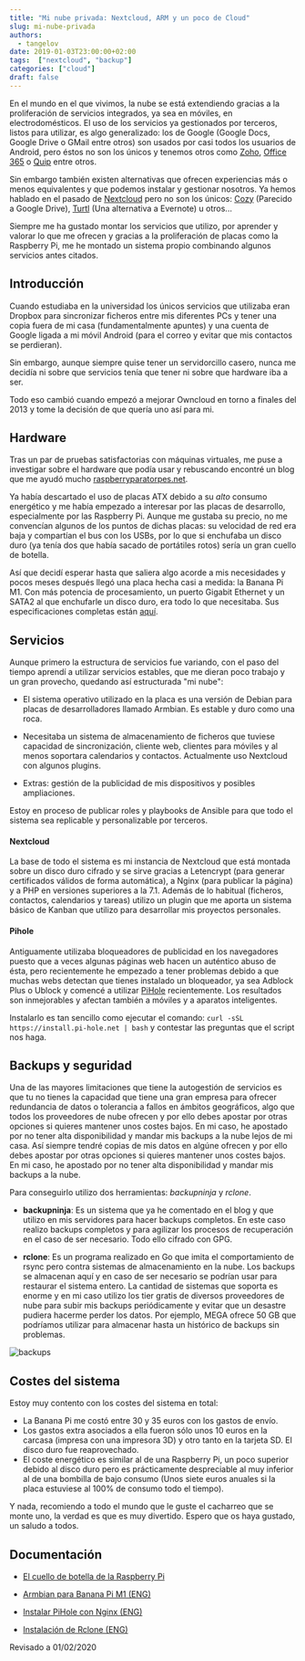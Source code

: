 ```yaml
---
title: "Mi nube privada: Nextcloud, ARM y un poco de Cloud"
slug: mi-nube-privada
authors:
  - tangelov
date: 2019-01-03T23:00:00+02:00
tags:  ["nextcloud", "backup"]
categories: ["cloud"]
draft: false
---
```


En el mundo en el que vivimos, la nube se está extendiendo gracias a la proliferación de servicios integrados, ya sea en móviles, en electrodomésticos. El uso de los servicios ya gestionados por terceros, listos para utilizar, es algo generalizado: los de Google (Google Docs, Google Drive o GMail entre otros) son usados por casi todos los usuarios de Android, pero éstos no son los únicos y tenemos otros como [Zoho](https://www.zoho.com/), [Office 365](https://products.office.com/es-ES/compare-all-microsoft-office-products) o [Quip](https://quip.com/intl/es/) entre otros.

Sin embargo también existen alternativas que ofrecen experiencias más o menos equivalentes y que podemos instalar y gestionar nosotros. Ya hemos hablado en el pasado de [Nextcloud](https://tangelov.me/posts/nube-privada-nextcloud.html) pero no son los únicos: [Cozy](https://cozy.io/es/) (Parecido a Google Drive), [Turtl](https://turtlapp.com/) (Una alternativa a Evernote) u otros...

Siempre me ha gustado montar los servicios que utilizo, por aprender y valorar lo que me ofrecen y gracias a la proliferación de placas como la Raspberry Pi, me he montado un sistema propio combinando algunos servicios antes citados.

<!--more-->

## Introducción
Cuando estudiaba en la universidad los únicos servicios que utilizaba eran Dropbox para sincronizar ficheros entre mis diferentes PCs y tener una copia fuera de mi casa (fundamentalmente apuntes) y una cuenta de Google ligada a mi móvil Android (para el correo y evitar que mis contactos se perdieran).

Sin embargo, aunque siempre quise tener un servidorcillo casero, nunca me decidía ni sobre que servicios tenía que tener ni sobre que hardware iba a ser. 

Todo eso cambió cuando empezó a mejorar Owncloud en torno a finales del 2013 y tome la decisión de que quería uno así para mi.

## Hardware
Tras un par de pruebas satisfactorias con máquinas virtuales, me puse a investigar sobre el hardware que podía usar y rebuscando encontré un blog que me ayudó mucho [raspberryparatorpes.net](https://raspberryparatorpes.net/).

Ya había descartado el uso de placas ATX debido a su _alto_ consumo energético y me había empezado a interesar por las placas de desarrollo, especialmente por las Raspberry Pi. Aunque me gustaba su precio, no me convencían algunos de los puntos de dichas placas: su velocidad de red era baja y compartían el bus con los USBs, por lo que si enchufaba un disco duro (ya tenía dos que había sacado de portátiles rotos) sería un gran cuello de botella.

Así que decidí esperar hasta que saliera algo acorde a mis necesidades y pocos meses después llegó una placa hecha casi a medida: la Banana Pi M1. Con más potencia de procesamiento, un puerto Gigabit Ethernet y un SATA2 al que enchufarle un disco duro, era todo lo que necesitaba. Sus especificaciones completas están [aquí](http://www.banana-pi.org/m1.html).


## Servicios
Aunque primero la estructura de servicios fue variando, con el paso del tiempo aprendí a utilizar servicios estables, que me dieran poco trabajo y un gran provecho, quedando así estructurada "mi nube":

* El sistema operativo utilizado en la placa es una versión de Debian para placas de desarrolladores llamado Armbian. Es estable y duro como una roca.

* Necesitaba un sistema de almacenamiento de ficheros que tuviese capacidad de sincronización, cliente web, clientes para móviles y al menos soportara calendarios y contactos. Actualmente uso Nextcloud con algunos plugins.

* Extras: gestión de la publicidad de mis dispositivos y posibles ampliaciones.

Estoy en proceso de publicar roles y playbooks de Ansible para que todo el sistema sea replicable y personalizable por terceros.


#### Nextcloud
La base de todo el sistema es mi instancia de Nextcloud que está montada sobre un disco duro cifrado y se sirve gracias a Letencrypt (para generar certificados válidos de forma automática), a Nginx (para publicar la página) y a PHP en versiones superiores a la 7.1. Además de lo habitual (ficheros, contactos, calendarios y tareas) utilizo un plugin que me aporta un sistema básico de Kanban que utilizo para desarrollar mis proyectos personales.

#### Pihole
Antiguamente utilizaba bloqueadores de publicidad en los navegadores puesto que a veces algunas páginas web hacen un auténtico abuso de ésta, pero recientemente he empezado a tener problemas debido a que muchas webs detectan que tienes instalado un bloqueador, ya sea Adblock Plus o Ublock y comencé a utilizar [PiHole](https://pi-hole.net/) recientemente. Los resultados son inmejorables y afectan también a móviles y a aparatos inteligentes.

Instalarlo es tan sencillo como ejecutar el comando: ```curl -sSL https://install.pi-hole.net | bash``` y contestar las preguntas que el script nos haga.

## Backups y seguridad
Una de las mayores limitaciones que tiene la autogestión de servicios es que tu no tienes la capacidad que tiene una gran empresa para ofrecer redundancia de datos o tolerancia a fallos en ámbitos geográficos, algo que todos los proveedores de nube ofrecen y por ello debes apostar por otras opciones si quieres mantener unos costes bajos. En mi caso, he apostado por no tener alta disponibilidad y mandar mis backups a la nube lejos de mi casa. Así siempre tendré copias de mis datos en algúne ofrecen y por ello debes apostar por otras opciones si quieres mantener unos costes bajos. En mi caso, he apostado por no tener alta disponibilidad y mandar mis backups a la nube.

Para conseguirlo utilizo dos herramientas: _backupninja_ y _rclone_.

* __backupninja__: Es un sistema que ya he comentado en el blog y que utilizo en mis servidores para hacer backups completos. En este caso realizo backups completos y para agilizar los procesos de recuperación en el caso de ser necesario. Todo ello cifrado con GPG.

* __rclone__: Es un programa realizado en Go que imita el comportamiento de rsync pero contra sistemas de almacenamiento en la nube. Los backups se almacenan aquí y en caso de ser necesario se podrían usar para restaurar el sistema entero. La cantidad de sistemas que soporta es enorme y en mi caso utilizo los tier gratis de diversos proveedores de nube para subir mis backups periódicamente y evitar que un desastre pudiera hacerme perder los datos. Por ejemplo, MEGA ofrece 50 GB que podríamos utilizar para almacenar hasta un histórico de backups sin problemas.


![backups](https://storage.googleapis.com/tangelov-data/images/0020-00.png)


## Costes del sistema
Estoy muy contento con los costes del sistema en total:

* La Banana Pi me costó entre 30 y 35 euros con los gastos de envío.
* Los gastos extra asociados a ella fueron sólo unos 10 euros en la carcasa (impresa con una impresora 3D) y otro tanto en la tarjeta SD. El disco duro fue reaprovechado.
* El coste energético es similar al de una Raspberry Pi, un poco superior debido al disco duro pero es prácticamente despreciable al muy inferior al de una bombilla de bajo consumo (Unos siete euros anuales si la placa estuviese al 100% de consumo todo el tiempo).


Y nada, recomiendo a todo el mundo que le guste el cacharreo que se monte uno, la verdad es que es muy divertido. Espero que os haya gustado, un saludo a todos.

## Documentación

* [El cuello de botella de la Raspberry Pi](https://raspberryparatorpes.net/dudas/el-cuello-de-botella-de-la-raspberry-pi/)

* [Armbian para Banana Pi M1 (ENG)](https://www.armbian.com/bananapi/)

* [Instalar PiHole con Nginx (ENG)](https://docs.pi-hole.net/guides/nginx-configuration/)

* [Instalación de Rclone (ENG)](https://rclone.org/downloads/)

Revisado a 01/02/2020
